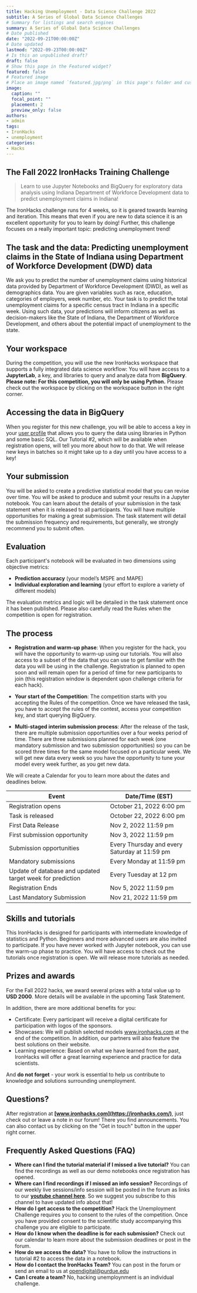 ```yaml
---
title: Hacking Unemployment - Data Science Challenge 2022
subtitle: A Series of Global Data Science Challenges
# Summary for listings and search engines
summary: A Series of Global Data Science Challenges
# Date published
date: "2022-09-21T00:00:00Z"
# Date updated
lastmod: "2022-09-23T00:00:00Z"
# Is this an unpublished draft?
draft: false
# Show this page in the Featured widget?
featured: false
# Featured image
# Place an image named `featured.jpg/png` in this page's folder and customize its options here.
image:
  caption: ""
  focal_point: ""
  placement: 2
  preview_only: false
authors:
- admin
tags:
- IronHacks
- unemployment
categories:
- Hacks
---
```


## The Fall 2022 IronHacks Training Challenge

> Learn to use Jupyter Notebooks and BigQuery for exploratory data analysis using Indiana Department of Workforce Development data to predict unemployment claims in Indiana!


The IronHacks challenge runs for 4 weeks, so it is geared towards learning and iteration. This means that even if you are new to data science it is an excellent opportunity for you to learn by doing! Further, this challenge focuses on a really important topic: predicting unemployment trend! 

## The task and the data: Predicting unemployment claims in the State of Indiana using Department of Workforce Development (DWD) data

We ask you to predict the number of unemployment claims using historical data provided by Department of Workforce Development (DWD), as well as demographics data.  You are given variables such as race, education, categories of employers, week number, etc. Your task is to predict the total unemployment claims for a specific census tract in Indiana in a specific week. Using such data, your predictions will inform citizens as well as decision-makers like the State of Indiana, the Department of Workforce Development, and others about the potential impact of unemployment to the state.

## Your workspace

During the competition, you will use the new IronHacks workspace that supports a fully integrated data science workflow: You will have access to a **JupyterLab**, a key, and libraries to query and analyze data from **BigQuery**. **Please note: For this competition, you will only be using Python.**  Please check out the workspace by clicking on the workspace button in the right corner.  

## Accessing the data in BigQuery
When you register for this new challenge,  you will be able to access a key in your [user profile](https://ironhacks.com/profile) that allows you to query the data using libraries in Python and some basic SQL. Our Tutorial #2, which will be available when registration opens, will tell you more about how to do that. We will release new keys in batches so it might take up to a day until you have access to a key! 

## Your submission

You will be asked to create a predictive statistical model that you can revise over time. You will be asked to produce and submit your results in a Jupyter notebook.  You can learn about the details of your submission in the task statement when it is released to all participants. You will have multiple opportunities for making a great submission. The task statement will detail the submission frequency and requirements, but generally, we strongly recommend you to submit often. 

## Evaluation

Each participant's notebook will be evaluated  in two dimensions using objective metrics: 

* **Prediction accuracy** (your model’s MSPE and MAPE)
* **Individual exploration and learning** (your effort to explore a variety of different models) 

The evaluation metrics and logic will be detailed in the task statement once it has been published. Please also carefully read the Rules when the competition is open for registration. 

## The process

* **Registration and warm-up phase**: When you register for the hack, you will have the opportunity to warm-up using our tutorials. You will also access to a subset of the data that you can use to get familiar with the data you will be using in the challenge. Registration is planned to open soon and will remain open for a period of time for new participants to join (this registration window is dependent upon challenge criteria for each hack).

* **Your start of the Competition**: The competition starts with you accepting the Rules of the competition.  Once we have released the task, you have to accept the rules of the contest, access your competition key, and start querying BigQuery.
 
 * **Multi-staged interim submission process**: After the release of the task, there are multiple submission opportunities over a four weeks period of time.  There are three submissions planned for each week (one mandatory submission and two submission opportunities) so you can be scored three times for the same model focused on a particular week. We will get new data every week so you have the opportunity to tune your model every week further, as you get new data. 

We will create a Calendar for you to learn more about the dates and deadlines below.  

| **Event**                                    | **Date/Time (EST)**                   |
| -------------------------------------------- | -------------------------- |
| Registration opens                           | October 21, 2022 6:00 pm  |
| Task is released                             | October 22, 2022 6:00 pm  |
| First Data Release                           | Nov 2, 2022 11:59 pm |
| First submission opportunity | Nov 3, 2022 11:59 pm |
| Submission opportunities | Every Thursday and every Saturday at 11:59 pm |
| Mandatory submissions    | Every Monday at 11:59 pm | 
| Update of database and updated target week for prediction | Every Tuesday at 12 pm |
| Registration Ends | Nov 5, 2022 11:59 pm |
| Last Mandatory Submission               | Nov 21, 2022 11:59 pm |


## Skills and tutorials

This IronHacks is designed for participants with intermediate knowledge of statistics and Python. Beginners and more advanced users are also invited to participate. If you have never worked with Jupyter notebook, you can use the warm-up phase to practice. You will have access to check out the tutorials once registration is open. We will release more tutorials as needed. 

## Prizes and awards

For the Fall 2022 hacks, we award several prizes with a total value up to **USD 2000**. More details will be available in the upcoming Task Statement. 

In addition, there are more additional benefits for you: 

* Certificate: Every participant will receive a digital certificate for participation with logos of the sponsors.
* Showcases: We will publish selected models www.ironhacks.com at the end of the competition. In addition, our partners will also feature the best solutions on their website.
* Learning experience: Based on what we have learned from the past, IronHacks will offer a great learning experience and practice for data scientists.

And **do not forget** - your work is essential to help us contribute to knowledge and solutions surrounding unemployment. 

## Questions?

After registration at **[www.ironhacks.com](https://ironhacks.com/)**, just check out or leave a note in our forum! There you find announcements. You can also contact us by clicking on the "Get in touch" button in the upper right corner. 


## Frequently Asked Questions (FAQ)

* **Where can I find  the tutorial material if I missed a live tutorial?**
You can find the recordings as well as our demo notebooks once registration has opened. 
* **Where can I find recordings if I missed an info session?**
Recordings of our weekly live sessions/info session will be posted in the forum as links to our **[youtube channel here](https://www.youtube.com/channel/UCBAB-PVEiB4YhHEDVW9WPWg)**. So we suggest you subscribe to this channel to have updated info about that!  
* **How do I get access to the competition?**
Hack the Unemployment Challenge requires you to consent to the rules of the competition. Once you have provided consent to the scientific study accompanying this challenge you are eligible to participate. 
* **How do I know when the deadline is for each submission?**
Check out our calendar to learn more about the submission deadlines or post in the forum. 
* **How do we access the data?**
You have to follow the instructions in tutorial #2 to access the data in a notebook.
* **How do I contact the IronHacks Team?**
You can post in the forum or send an email to us at opendigital@purdue.edu
* **Can I create a team?**
No, hacking unemploynment is an individual challenge. 

